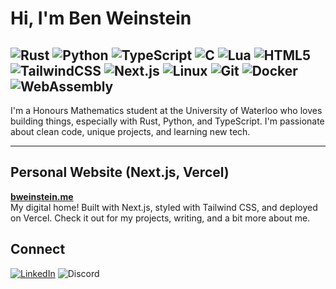 # Hi, I'm Ben Weinstein

![Rust](https://img.shields.io/badge/-Rust-000?&logo=Rust&logoColor=white) 
![Python](https://img.shields.io/badge/-Python-000?&logo=Python) 
![TypeScript](https://img.shields.io/badge/-TypeScript-000?&logo=TypeScript&logoColor=white) 
![C](https://img.shields.io/badge/-C-000?&logo=C&logoColor=white) 
![Lua](https://img.shields.io/badge/-Lua-000?&logo=lua&logoColor=white) 
![HTML5](https://img.shields.io/badge/-HTML5-000?&logo=HTML5&logoColor=white) 
![TailwindCSS](https://img.shields.io/badge/-Tailwind%20CSS-000?&logo=tailwindcss&logoColor=white) 
![Next.js](https://img.shields.io/badge/-Next.js-000?&logo=nextdotjs&logoColor=white) 
![Linux](https://img.shields.io/badge/-Linux-000?&logo=linux&logoColor=white) 
![Git](https://img.shields.io/badge/-Git-000?&logo=git&logoColor=white) 
![Docker](https://img.shields.io/badge/-Docker-000?&logo=docker&logoColor=white) 
![WebAssembly](https://img.shields.io/badge/-WebAssembly-000?&logo=webassembly&logoColor=white)
---

I'm a Honours Mathematics student at the University of Waterloo who loves building things, especially with Rust, Python, and TypeScript. I'm passionate about clean code, unique projects, and learning new tech.

---

## Personal Website (Next.js, Vercel)

[**bweinstein.me**](https://www.bweinstein.me/)  
My digital home! Built with Next.js, styled with Tailwind CSS, and deployed on Vercel. Check it out for my projects, writing, and a bit more about me.

## Connect

[![LinkedIn](https://img.shields.io/badge/LinkedIn-Benjamin%20Weinstein-blue?logo=linkedin&logoColor=white)](https://www.linkedin.com/in/benjamin-weinstein-5a0924287)
![Discord](https://img.shields.io/badge/Discord-bwL3-5865F2?logo=discord&logoColor=white)
